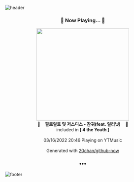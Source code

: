 ![header](https://capsule-render.vercel.app/api?type=wave&height=170&section=header&text=Hi.%20I'm%20SHIFT&fontColor=090707&fontAlignX=45&fontAlignY=65&fontSize=100)

<h3 align="center">🎵 Now Playing... 🎵</h3>
<p align="center">
  <a href="https://music.youtube.com/watch?v=eWvZ6v8ScSs">
    <img width="300" src="https://lh3.googleusercontent.com/nJZCC93IcPPyTDcPyzrBXdk6Q-tts_iO2HfTJ1c0KIg6yW4ZHj__dy-ir3YTfguCdR_Qa5_iZhUHjfhTSw">
  </a>
  <br>
  🎵&nbsp&nbsp&nbsp <b>팔로알토 및 저스디스 - 잠궈(feat. 일리닛)</b> &nbsp&nbsp&nbsp🎵
  <br>
  included in <b>[ 4 the Youth ]</b>
  
  <br />
  <br />
  03/16/2022 20:46 Playing on YTMusic
  <br />
  <br />
  Generated with <a href="https://github.com/20chan/github-now">20chan/github-now</a>
</p>

<h3 align="center">•••</h3>

![footer](https://capsule-render.vercel.app/api?type=wave&height=150&section=footer)
